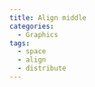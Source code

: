 ```yaml
---
title: Align middle
categories:
  - Graphics
tags:
  - space
  - align
  - distribute
---
```

